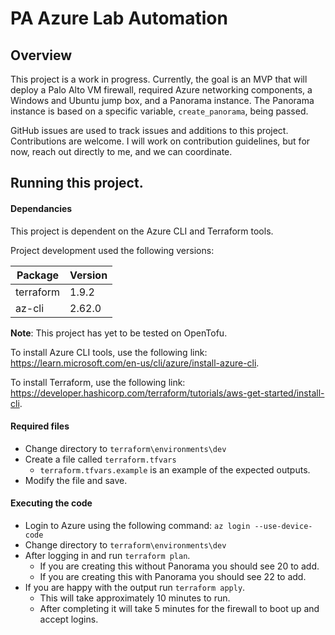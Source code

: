 # PA Azure Lab Automation

## Overview

This project is a work in progress. Currently, the goal is an MVP that will deploy a Palo Alto VM firewall, required Azure networking components, a Windows and Ubuntu jump box, and a Panorama instance. The Panorama instance is based on a specific variable, `create_panorama`, being passed.

GitHub issues are used to track issues and additions to this project. Contributions are welcome. I will work on contribution guidelines, but for now, reach out directly to me, and we can coordinate.

## Running this project.

#### Dependancies

This project is dependent on the Azure CLI and Terraform tools.

Project development used the following versions:

| Package   | Version |
|-----------|---------|
| terraform | 1.9.2   |
| az-cli    | 2.62.0  |


**Note**: This project has yet to be tested on OpenTofu.

To install Azure CLI tools, use the following link: https://learn.microsoft.com/en-us/cli/azure/install-azure-cli.

To install Terraform, use the following link: https://developer.hashicorp.com/terraform/tutorials/aws-get-started/install-cli.

#### Required files

* Change directory to `terraform\environments\dev`
* Create a file called `terraform.tfvars`
  * `terraform.tfvars.example` is an example of the expected outputs.
* Modify the file and save.

#### Executing the code
* Login to Azure using the following command: `az login --use-device-code`
* Change directory to `terraform\environments\dev`
* After logging in and run `terraform plan`.
  * If you are creating this without Panorama you should see 20 to add.
  * If you are creating this with Panorama you should see 22 to add.
* If you are happy with the output run `terraform apply`.
  * This will take approximately 10 minutes to run.
  * After completing it will take 5 minutes for the firewall to boot up and accept logins.
